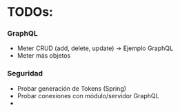# TODOs:

### GraphQL

* Meter CRUD (add, delete, update) -> Ejemplo GraphQL 
* Meter más objetos

### Seguridad

* Probar generación de Tokens (Spring)
* Probar conexiones con módulo/servidor GraphQL
* 